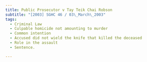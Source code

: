 ```yaml
---
title: Public Prosecutor v Tay Teik Chai Robson
subtitle: "[2003] SGHC 46 / 03\_March\_2003"
tags:
  - Criminal Law
  - Culpable homicide not amounting to murder
  - Common intention
  - Accused did not wield the knife that killed the deceased
  - Role in the assault
  - Sentence.

---
```


